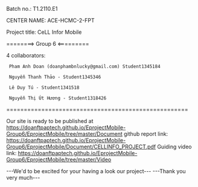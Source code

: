 Batch no.: T1.2110.E1

CENTER NAME: ACE-HCMC-2-FPT

Project title: CeLL Infor Mobile

========> Group 6 <=========

4 collaborators:

     Pham Anh Doan (doanphambnlucky@gmail.com) Student1345184

     Nguyễn Thanh Thảo - Student1345346
     
     Lê Duy Tú - Student1341518
     
     Nguyễn Thị Út Hương - Student1318426
====================================================

 Our site is ready to be published at https://doanftpaptech.github.io/EprojectMobile-Group6/EprojectMobile/tree/master/Document
 github report link: https://doanftpaptech.github.io/EprojectMobile-Group6/EprojectMobile/Document/CELLINFO_PROJECT.pdf
 Guiding video link: https://doanftpaptech.github.io/EprojectMobile-Group6/EprojectMobile/tree/master/Video
 
 ---We'd to be excited for your having a look our project---
 ---Thank you very much---

